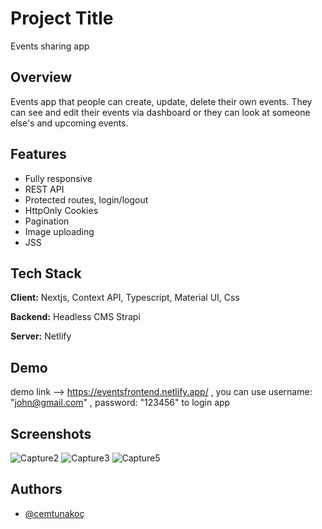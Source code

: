 # Project Title
Events sharing app

## Overview
Events app that people can create, update, delete their own events. They can see and edit their events via dashboard or they can look at someone else's and upcoming events.

## Features

- Fully responsive
- REST API
- Protected routes, login/logout
- HttpOnly Cookies
- Pagination
- Image uploading
- JSS

## Tech Stack

**Client:** Nextjs, Context API, Typescript, Material UI, Css

**Backend:** Headless CMS Strapi 

**Server:** Netlify

## Demo

demo link --> https://eventsfrontend.netlify.app/  ,
you can use
username: "john@gmail.com" , password: "123456"
to login app

## Screenshots
![Capture2](https://user-images.githubusercontent.com/60324303/173741438-32e6294b-ac58-4856-bec6-c1435bb87890.PNG)
![Capture3](https://user-images.githubusercontent.com/60324303/173741445-af74e63b-3224-4dc7-bf4f-915cc9744385.PNG)
![Capture5](https://user-images.githubusercontent.com/60324303/173741456-c29ae820-0bcd-4ae7-828c-6b9aa165bd91.PNG)

## Authors

- [@cemtunakoç](https://github.com/CemTunna)

